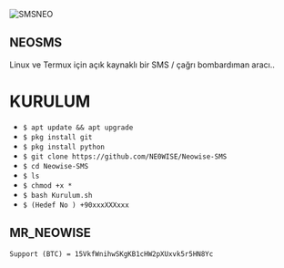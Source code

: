 ![SMSNEO](https://user-images.githubusercontent.com/58039450/87252349-ef6a5980-c47a-11ea-9421-f354512a2d9c.png)


## NEOSMS
Linux ve Termux için açık kaynaklı bir SMS / çağrı bombardıman aracı.. 

# KURULUM
* `$ apt update && apt upgrade` 
* `$ pkg install git` 
* `$ pkg install python` 
* `$ git clone https://github.com/NE0WISE/Neowise-SMS`
* `$ cd Neowise-SMS`
* `$ ls` 
* `$ chmod +x *` 
* `$ bash Kurulum.sh` 
* `$ (Hedef No ) +90xxxXXXxxx`

## MR_NEOWISE

`Support (BTC) = 15VkfWnihwSKgKB1cHW2pXUxvk5r5HN8Yc`

